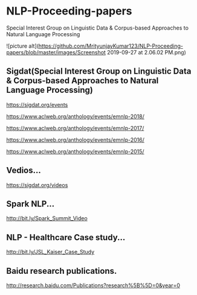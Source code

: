 # NLP-Proceeding-papers
Special Interest Group on Linguistic Data &amp; Corpus-based Approaches to Natural Language Processing

![picture alt](https://github.com/MrityunjayKumar123/NLP-Proceeding-papers/blob/master/images/Screenshot 2019-09-27 at 2.06.02 PM.png)

Sigdat(Special Interest Group on Linguistic Data &amp; Corpus-based Approaches to Natural Language Processing)
--------------------------------------------------------------------------------------------------------------

https://sigdat.org/events

https://www.aclweb.org/anthology/events/emnlp-2018/

https://www.aclweb.org/anthology/events/emnlp-2017/

https://www.aclweb.org/anthology/events/emnlp-2016/

https://www.aclweb.org/anthology/events/emnlp-2015/


Vedios...
---------------------------------------------------------------
https://sigdat.org/videos

Spark NLP...
---------------------------------------------------------------
http://bit.ly/Spark_Summit_Video

NLP - Healthcare Case study...
---------------------------------------------------------------
http://bit.ly/JSL_Kaiser_Case_Study


Baidu research publications.
---------------------------------------------------------------
http://research.baidu.com/Publications?research%5B%5D=0&year=0
